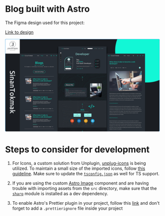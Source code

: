 # Blog built with Astro

The Figma design used for this project:

[Link to design](<https://www.figma.com/file/W9Cz9j91HRBXKrqGxWgmHl/Web-Developer-Portfolio-Website-Template-(Community)?type=design&node-id=0%3A1&mode=design&t=AnHIpTSqKNJPd6wQ-1>)

![Design cover](/public/figma-design.png)

# Steps to consider for development

1. For Icons, a custom solution from Unplugin, [unplug-icons](https://github.com/unplugin/unplugin-icons) is being utilized. To maintain a small size of the imported icons, follow [this guideline](https://github.com/unplugin/unplugin-icons#icons-data). Make sure to update the [`tsconfig.json`](https://github.com/unplugin/unplugin-icons/blob/main/examples/astro/tsconfig.json) as well for TS support.

2. If you are using the custom [Astro Image](https://docs.astro.build/en/guides/images/) component and are having trouble with importing assets from the `src` directory, make sure that the [`sharp`](https://www.npmjs.com/package/sharp) module is installed as a dev dependency.

3. To enable Astro's Prettier plugin in your project, follow this [link](https://github.com/withastro/prettier-plugin-astro#recommended-configuration) and don't forget to add a `.prettierignore` file inside your project
